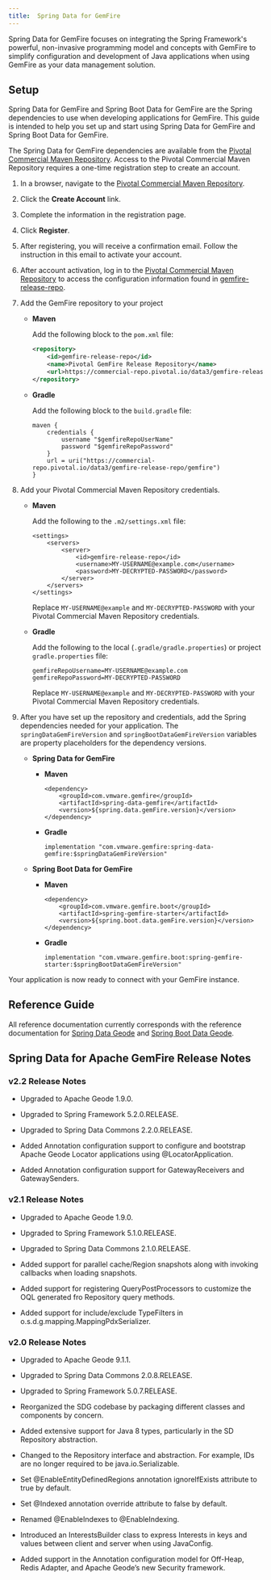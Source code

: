 ```yaml
---
title:  Spring Data for GemFire
---
```


<!-- 
 Copyright (c) VMware, Inc. 2022. All rights reserved.
 Licensed to the Apache Software Foundation (ASF) under one or more contributor license
 agreements. See the NOTICE file distributed with this work for additional information regarding
 copyright ownership. The ASF licenses this file to You under the Apache License, Version 2.0 (the
 "License"); you may not use this file except in compliance with the License. You may obtain a
 copy of the License at
 
 http://www.apache.org/licenses/LICENSE-2.0
 
 Unless required by applicable law or agreed to in writing, software distributed under the License
 is distributed on an "AS IS" BASIS, WITHOUT WARRANTIES OR CONDITIONS OF ANY KIND, either express
 or implied. See the License for the specific language governing permissions and limitations under
 the License.
-->

<!--
Licensed to the Apache Software Foundation (ASF) under one or more
contributor license agreements.  See the NOTICE file distributed with
this work for additional information regarding copyright ownership.
The ASF licenses this file to You under the Apache License, Version 2.0
(the "License"); you may not use this file except in compliance with
the License.  You may obtain a copy of the License at

     http://www.apache.org/licenses/LICENSE-2.0

Unless required by applicable law or agreed to in writing, software
distributed under the License is distributed on an "AS IS" BASIS,
WITHOUT WARRANTIES OR CONDITIONS OF ANY KIND, either express or implied.
See the License for the specific language governing permissions and
limitations under the License.
-->

Spring Data for GemFire focuses on integrating the Spring Framework's powerful, non-invasive programming model and concepts with GemFire to simplify configuration and development of Java applications when using GemFire as your data management solution.

## <a id="setup"></a>Setup

Spring Data for GemFire and Spring Boot Data for GemFire are the Spring dependencies to use when developing applications for GemFire. This guide is intended to help you set up and start using Spring Data for GemFire and Spring Boot Data for GemFire.

The Spring Data for GemFire dependencies are available from the [Pivotal Commercial Maven Repository](https://commercial-repo.pivotal.io/login/auth). Access to the Pivotal Commercial Maven Repository requires a one-time registration step to create an account.

1. In a browser, navigate to the [Pivotal Commercial Maven Repository](https://commercial-repo.pivotal.io/login/auth).

2. Click the **Create Account** link.

3. Complete the information in the registration page.

4. Click **Register**.

5. After registering, you will receive a confirmation email. Follow the instruction in this email to activate your account.

6. After account activation, log in to the  [Pivotal Commercial Maven Repository](https://commercial-repo.pivotal.io/login/auth) to access the configuration information found in [gemfire-release-repo](https://commercial-repo.pivotal.io/repository/gemfire-release-repo).

7. Add the GemFire repository to your project

    * **Maven**

        Add the following block to the `pom.xml` file:
        ```xml
        <repository>
            <id>gemfire-release-repo</id>
            <name>Pivotal GemFire Release Repository</name>
            <url>https://commercial-repo.pivotal.io/data3/gemfire-release-repo/gemfire</url>
        </repository>
        ```

    * **Gradle**

        Add the following block to the `build.gradle` file:
        ```
        maven {
            credentials {
                username "$gemfireRepoUserName"
                password "$gemfireRepoPassword"
            }
            url = uri("https://commercial-repo.pivotal.io/data3/gemfire-release-repo/gemfire")
        }
        ```

8. Add your Pivotal Commercial Maven Repository credentials.

    * **Maven**

        Add the following to the `.m2/settings.xml` file:
        ```
        <settings>
            <servers>
                <server>
                    <id>gemfire-release-repo</id>
                    <username>MY-USERNAME@example.com</username>
                    <password>MY-DECRYPTED-PASSWORD</password>
                </server>
            </servers>
        </settings>
        ```
        Replace `MY-USERNAME@example` and `MY-DECRYPTED-PASSWORD` with your Pivotal Commercial Maven Repository credentials.

    * **Gradle**

        Add the following to the local (`.gradle/gradle.properties`) or project `gradle.properties` file:
        ```
        gemfireRepoUsername=MY-USERNAME@example.com
        gemfireRepoPassword=MY-DECRYPTED-PASSWORD
        ```
        Replace `MY-USERNAME@example` and `MY-DECRYPTED-PASSWORD` with your Pivotal Commercial Maven Repository credentials.

9. After you have set up the repository and credentials, add the Spring dependencies needed for your application. The `springDataGemFireVersion` and `springBootDataGemFireVersion` variables are property placeholders for the dependency versions.

    * **Spring Data for GemFire**

        * **Maven**

            ```
            <dependency>
                <groupId>com.vmware.gemfire</groupId>
                <artifactId>spring-data-gemfire</artifactId>
                <version>${spring.data.gemFire.version}</version>
            </dependency>
            ```

        * **Gradle**

            ```
            implementation "com.vmware.gemfire:spring-data-gemfire:$springDataGemFireVersion"
            ```

    * **Spring Boot Data for GemFire**

        * **Maven**

            ```
            <dependency>
                <groupId>com.vmware.gemfire.boot</groupId>
                <artifactId>spring-gemfire-starter</artifactId>
                <version>${spring.boot.data.gemFire.version}</version>
            </dependency>
            ```

        * **Gradle**

            ```
            implementation "com.vmware.gemfire.boot:spring-gemfire-starter:$springBootDataGemFireVersion"
            ```
 
Your application is now ready to connect with your GemFire instance.

## <a id="reference-guide"></a>Reference Guide

All reference documentation currently corresponds with the reference documentation for [Spring Data Geode](https://spring.io/projects/spring-data-geode#learn) and [Spring Boot Data Geode](https://docs.spring.io/spring-boot-data-geode-build/current/reference/html5/).

## <a id="release-notes"></a>Spring Data for Apache GemFire Release Notes 

### <a id="release-2-2"></a>v2.2 Release Notes 

* Upgraded to Apache Geode 1.9.0.

* Upgraded to Spring Framework 5.2.0.RELEASE.

* Upgraded to Spring Data Commons 2.2.0.RELEASE.

* Added Annotation configuration support to configure and bootstrap Apache Geode Locator applications using @LocatorApplication.

* Added Annotation configuration support for GatewayReceivers and GatewaySenders.

### <a id="release-2-1"></a>v2.1 Release Notes 

* Upgraded to Apache Geode 1.9.0.

* Upgraded to Spring Framework 5.1.0.RELEASE.

* Upgraded to Spring Data Commons 2.1.0.RELEASE.

* Added support for parallel cache/Region snapshots along with invoking callbacks when loading snapshots.

* Added support for registering QueryPostProcessors to customize the OQL generated fro Repository query methods.

* Added support for include/exclude TypeFilters in o.s.d.g.mapping.MappingPdxSerializer.

### <a id="release-2-0"></a>v2.0 Release Notes 

* Upgraded to Apache Geode 9.1.1.

* Upgraded to Spring Data Commons 2.0.8.RELEASE.

* Upgraded to Spring Framework 5.0.7.RELEASE.

* Reorganized the SDG codebase by packaging different classes and components by concern.

* Added extensive support for Java 8 types, particularly in the SD Repository abstraction.

* Changed to the Repository interface and abstraction. For example, IDs are no longer required to be java.io.Serializable.

* Set @EnableEntityDefinedRegions annotation ignoreIfExists attribute to true by default.

* Set @Indexed annotation override attribute to false by default.

* Renamed @EnableIndexes to @EnableIndexing.

* Introduced an InterestsBuilder class to express Interests in keys and values between client and server when using JavaConfig.

* Added support in the Annotation configuration model for Off-Heap, Redis Adapter, and Apache Geode’s new Security framework.

